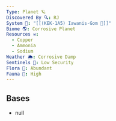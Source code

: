 ```yaml
---
Type: Planet 🪐
Discovered By 🔍: RJ
System 🔆: "[[(KEK-1A5) Iawanis-Gom 🔆]]"
Biome 🌎: Corrosive Planet
Resources ⚒️:
  - Copper
  - Ammonia
  - Sodium
Weather 🌦️: Corrosive Damp
Sentinels 🚨: Low Security
Flora 🌿: Abundant
Fauna 🐾: High
---
```

## Bases
- null
